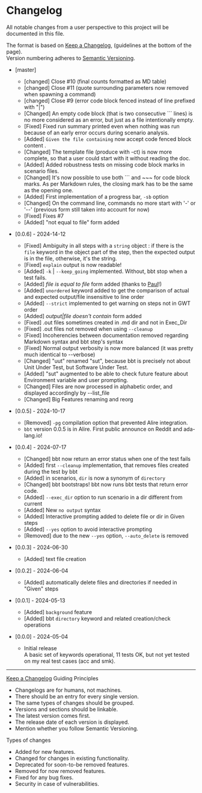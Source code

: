<!-- omit from toc -->
# Changelog

All notable changes from a user perspective to this project will be documented in this file.  

The format is based on [Keep a Changelog](http://keepachangelog.com/en/1.1.0/), (guidelines at the bottom of the page).  
Version numbering adheres to [Semantic Versioning](http://semver.org/spec/v2.0.0.html).

- [master]
  - [changed] Close #10 (final counts formatted as MD table)
  - [changed] Close #11 (quote surrounding parameters now removed when spawning a command)
  - [changed] Close #9 (error code block fenced instead of line prefixed with "|")
  - [Changed] An empty code block (that is two consecutive ``` lines) is no more considered as an error, but just as a file intentionally empty.
  - [Fixed]   Fixed run summary printed even when nothing was run because of an early error occurs during scenario analysis.
  - [Added]   `Given the file containing` now accept code fenced block content .
  - [Changed] The template file (produce with -ct) is now more complete, so that a user could start with it without reading the doc.
  - [Added]   Added robustness tests on missing code block marks in scenario files.
  - [Changed] It's now possible to use both ``` and ~~~ for code block marks. As per Markdown rules, the closing mark has to be the same as the opening one.
  - [Added]   First implementation of a progress bar, `-sb` option
  - [Changed] On the command line, commands no more start with '-' or '--' (previous form still taken into account for now)
  - [Fixed]   Fixes #7 
  - [Added]   "not equal to file" form added

- [0.0.6] - 2024-14-12
  - [Fixed]   Ambiguity in all steps with a `string` object : if there is the `file` keyword in the object
              part of the step, then the expected output is in the file, otherwise, it's the string.
  - [Fixed]   `explain` output is now readable!
  - [Added]   `-k` | `--keep_going` implemented. Without, bbt stop when a test fails.
  - [Added]   *file is equal to file* form added (thanks to [Paul](https://forum.ada-lang.io/u/pyj)!)
  - [Added]   `unordered` keyword added to get the comparison of actual and expected output/file insensitive to line order
  - [Added]   `--strict` implemented to get warning on steps not in GWT order
  - [Added]   *output|file doesn't contain* form added
  - [Fixed]   .out files sometimes created in .md dir and not in Exec_Dir
  - [Fixed]   .out files not removed when using `--cleanup`
  - [Fixed]   Incoherencies between documentation removed regarding Markdown syntax and bbt step's syntax
  - [Fixed]   Normal output verbosity is now more balanced (it was pretty much identical to --verbose)  
  - [Changed] "uut" renamed "sut", because bbt is precisely not about Unit Under Test, but Software Under Test.
  - [Added]   "sut" augmented to be able to check future feature about Environment variable and user prompting.
  - [Changed] Files are now processed in alphabetic order, and displayed accordingly by --list_file
  - [Changed] Big Features renaming and reorg

- [0.0.5] - 2024-10-17
  - [Removed] `-pg` compilation option that prevented Alire integration. 
  - `bbt` version 0.0.5 is in Alire. First public announce on Reddit and ada-lang.io!
  
- [0.0.4] - 2024-07-17
  - [Changed] bbt now return an error status when one of the test fails
  - [Added]   first `--cleanup` implementation, that removes files created during the test by bbt
  - [Added]   in scenarios, `dir` is now a synonym of `directory`
  - [Changed] bbt bootstraps! bbt now runs bbt tests that return error code.
  - [Added]   `--exec_dir` option to run scenario in a dir different from current
  - [Added]   New `no output` syntax
  - [Added]   Interactive prompting added to delete file or dir in Given steps
  - [Added]   `--yes` option to avoid interactive prompting
  - [Removed] due to the new `--yes` option, `--auto_delete` is removed
  
- [0.0.3] - 2024-06-30
  - [Added] text file creation

- [0.0.2] - 2024-06-04 
  - [Added] automatically delete files and directories if needed in "Given" steps
    
- [0.0.1] - 2024-05-13
  - [Added] `background` feature
  - [Added] bbt `directory` keyword and related creation/check operations

- [0.0.0] - 2024-05-04
  - Initial release  
    A basic set of keywords operational, 11 tests OK, but not yet tested on my real test cases (acc and smk). 

---

[Keep a Changelog](http://keepachangelog.com/en/1.1.0/) Guiding Principles
  - Changelogs are for humans, not machines.
  - There should be an entry for every single version.
  - The same types of changes should be grouped.
  - Versions and sections should be linkable.
  - The latest version comes first.
  - The release date of each version is displayed.
  - Mention whether you follow Semantic Versioning.

Types of changes
  - Added for new features.
  - Changed for changes in existing functionality.
  - Deprecated for soon-to-be removed features.
  - Removed for now removed features.
  - Fixed for any bug fixes.
  - Security in case of vulnerabilities.

